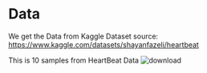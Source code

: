 # Data 

We get the Data from Kaggle Dataset source: https://www.kaggle.com/datasets/shayanfazeli/heartbeat


This is 10 samples from HeartBeat Data 
![download](https://user-images.githubusercontent.com/65819320/196905486-6d9b5da3-e1ad-4896-a3ff-f1a442481824.png)

